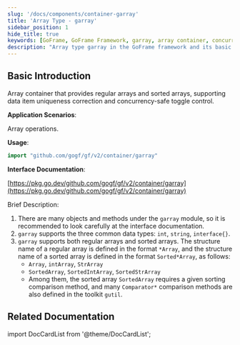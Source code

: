 ```yaml
---
slug: '/docs/components/container-garray'
title: 'Array Type - garray'
sidebar_position: 1
hide_title: true
keywords: [GoFrame, GoFrame Framework, garray, array container, concurrent safe, sorted array, interface documentation, data type, toolkit, data item uniqueness]
description: "Array type garray in the GoFrame framework and its basic functions. Through the garray module, users can use concurrency-safe array containers, supporting regular arrays and sorted arrays, providing data item uniqueness correction, int/string/interface{} data type support, and detailed interface documentation."
---
```


## Basic Introduction

Array container that provides regular arrays and sorted arrays, supporting data item uniqueness correction and concurrency-safe toggle control.

**Application Scenarios**:

Array operations.

**Usage**:

```go
import "github.com/gogf/gf/v2/container/garray"
```

**Interface Documentation**:

[https://pkg.go.dev/github.com/gogf/gf/v2/container/garray](https://pkg.go.dev/github.com/gogf/gf/v2/container/garray)

Brief Description:

1. There are many objects and methods under the `garray` module, so it is recommended to look carefully at the interface documentation.
2. `garray` supports the three common data types: `int`, `string`, `interface{}`.
3. `garray` supports both regular arrays and sorted arrays. The structure name of a regular array is defined in the format `*Array`, and the structure name of a sorted array is defined in the format `Sorted*Array`, as follows:
   - `Array`, `intArray`, `StrArray`
   - `SortedArray`, `SortedIntArray`, `SortedStrArray`
   - Among them, the sorted array `SortedArray` requires a given sorting comparison method, and many `Comparator*` comparison methods are also defined in the toolkit `gutil`.

## Related Documentation

import DocCardList from '@theme/DocCardList';

<DocCardList />